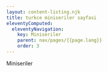 ```yaml
---
layout: content-listing.njk
title: turkce miniseriler sayfasi
eleventyComputed:
  eleventyNavigation:
    key: Miniseriler
    parent: nav/pages/{{page.lang}}
    order: 3
---
```


Miniseriler
